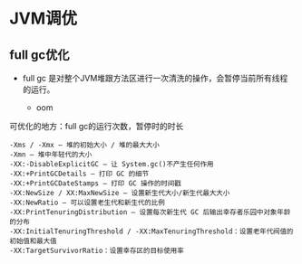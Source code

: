 # JVM调优

## full gc优化

* full gc 是对整个JVM堆跟方法区进行一次清洗的操作，会暂停当前所有线程的运行。
  
  * oom
  

可优化的地方：full gc的运行次数，暂停时的时长

```
-Xms / -Xmx — 堆的初始大小 / 堆的最大大小
-Xmn — 堆中年轻代的大小
-XX:-DisableExplicitGC — 让 System.gc()不产生任何作用
-XX:+PrintGCDetails — 打印 GC 的细节
-XX:+PrintGCDateStamps — 打印 GC 操作的时间戳
-XX:NewSize / XX:MaxNewSize — 设置新生代大小/新生代最大大小
-XX:NewRatio — 可以设置老生代和新生代的比例
-XX:PrintTenuringDistribution — 设置每次新生代 GC 后输出幸存者乐园中对象年龄的分布
-XX:InitialTenuringThreshold / -XX:MaxTenuringThreshold：设置老年代阀值的初始值和最大值
-XX:TargetSurvivorRatio：设置幸存区的目标使用率
```